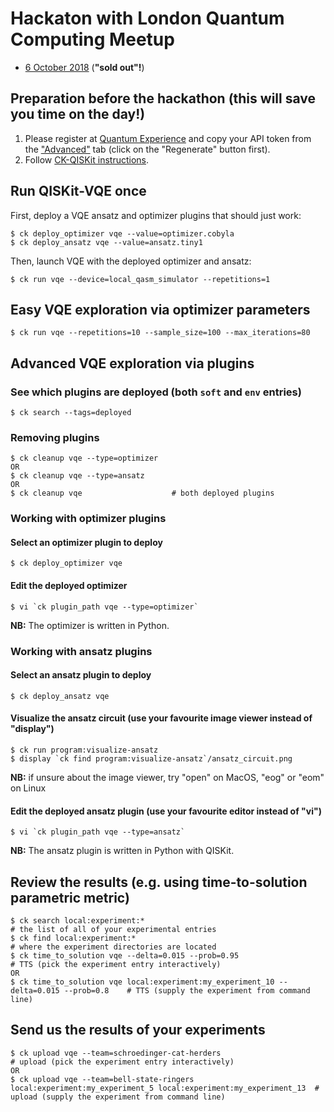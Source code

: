 # Hackaton with London Quantum Computing Meetup

* [6 October 2018](https://www.meetup.com/London-Quantum-Computing-Meetup/events/254156028/) (**"sold out"!**)

## Preparation before the hackathon (this will save you time on the day!)

1. Please register at [Quantum Experience](https://quantumexperience.ng.bluemix.net/qx/signup) and copy your API token from the ["Advanced"](https://quantumexperience.ng.bluemix.net/qx/account/advanced) tab (click on the "Regenerate" button first).
1. Follow [CK-QISKit instructions](https://github.com/ctuning/ck-qiskit).

## Run QISKit-VQE once

First, deploy a VQE ansatz and optimizer plugins that should just work:
```
$ ck deploy_optimizer vqe --value=optimizer.cobyla
$ ck deploy_ansatz vqe --value=ansatz.tiny1
```

Then, launch VQE with the deployed optimizer and ansatz:
```
$ ck run vqe --device=local_qasm_simulator --repetitions=1
```

## Easy VQE exploration via optimizer parameters
```
$ ck run vqe --repetitions=10 --sample_size=100 --max_iterations=80
```

## Advanced VQE exploration via plugins

### See which plugins are deployed (both `soft` and `env` entries)
```
$ ck search --tags=deployed
```

### Removing plugins
```
$ ck cleanup vqe --type=optimizer
OR
$ ck cleanup vqe --type=ansatz
OR
$ ck cleanup vqe                    # both deployed plugins
```

### Working with optimizer plugins

#### Select an optimizer plugin to deploy
```
$ ck deploy_optimizer vqe
```

#### Edit the deployed optimizer
```
$ vi `ck plugin_path vqe --type=optimizer`
```
**NB:** The optimizer is written in Python.

### Working with ansatz plugins

#### Select an ansatz plugin to deploy
```
$ ck deploy_ansatz vqe
```

#### Visualize the ansatz circuit (use your favourite image viewer instead of "display")
```
$ ck run program:visualize-ansatz
$ display `ck find program:visualize-ansatz`/ansatz_circuit.png
```
**NB:** if unsure about the image viewer, try "open" on MacOS, "eog" or "eom" on Linux

#### Edit the deployed ansatz plugin (use your favourite editor instead of "vi")
```
$ vi `ck plugin_path vqe --type=ansatz`
```
**NB:** The ansatz plugin is written in Python with QISKit.


## Review the results (e.g. using time-to-solution parametric metric)
```
$ ck search local:experiment:*                                                          # the list of all of your experimental entries
$ ck find local:experiment:*                                                            # where the experiment directories are located
$ ck time_to_solution vqe --delta=0.015 --prob=0.95                                     # TTS (pick the experiment entry interactively)
OR
$ ck time_to_solution vqe local:experiment:my_experiment_10 --delta=0.015 --prob=0.8    # TTS (supply the experiment from command line)
```

## Send us the results of your experiments
```
$ ck upload vqe --team=schroedinger-cat-herders                                         # upload (pick the experiment entry interactively)
OR
$ ck upload vqe --team=bell-state-ringers local:experiment:my_experiment_5 local:experiment:my_experiment_13  # upload (supply the experiment from command line)
```
